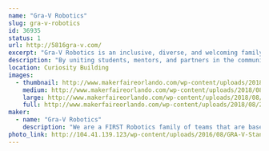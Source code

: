 ```yaml
---
name: "Gra-V Robotics"
slug: gra-v-robotics
id: 36935
status: 1
url: http://5816gra-v.com/
excerpt: "Gra-V Robotics is an inclusive, diverse, and welcoming family of FIRST Robotics teams consisting of student members from communities throughout Central Florida."
description: "By uniting students, mentors, and partners in the community while developing teamwork, business, STEM, and leadership skills that will provide a solid foundation for the future the family of Gra-V Robotics Teams operate teams on all four levels of FIRST.  Our team members come from throughout Central Florida and include public, private, and home schooled students.  With team members from K-12 we have a place in our family for you."
location: Curiosity Building
images:
  - thumbnail: http://www.makerfaireorlando.com/wp-content/uploads/2018/08/2018OrlandoEntrepreneurshipAward.jpg
    medium: http://www.makerfaireorlando.com/wp-content/uploads/2018/08/2018OrlandoEntrepreneurshipAward.jpg
    large: http://www.makerfaireorlando.com/wp-content/uploads/2018/08/2018OrlandoEntrepreneurshipAward.jpg
    full: http://www.makerfaireorlando.com/wp-content/uploads/2018/08/2018OrlandoEntrepreneurshipAward.jpg
maker:
  - name: "Gra-V Robotics"
    description: "We are a FIRST Robotics family of teams that are based in Central Florida.  Our teams, we are open to students in grade K-12 from around Orlando who would like to participate in robotics.  Joins us and have fun #morethanrobots #5816pitcrew #gravtrain"
photo_link: http://104.41.139.123/wp-content/uploads/2016/08/GRA-V-Standard-791x1024.png
---
```

